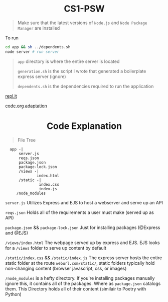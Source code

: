 <p align="center">
  <h1 align="center">CS1-PSW</h1>
</p>

> Make sure that the latest versions of `Node.js` and `Node Package Manager` are installed

To run
```bash
cd app && sh ../dependents.sh
node server # run server
```

> `app` directory is where the entire server is located
>
> `generation.sh` is the script I wrote that generated a boilerplate express server (ignore)
>
> `dependents.sh` is the dependencies required to run the application


[repl.it](https://www.replit.com/@Reference-Code/cs1-psw)

[code.org adaptation](https://www.ihaventgotthelink.yet)

<h1 align="center">Code Explanation</h1>


> File Tree
``` 
  app -|
      server.js
      reqs.json 
      package.json
      package-lock.json
      /views -|
              index.html
      /static -|
               index.css
               index.js
     /node_modules
```

`server.js` Utilizes Express and EJS to host a webserver and serve up an API

`reqs.json` Holds all of the requirements a user must make (served up as API)

`package.json` && `package-lock.json` Just for installing packages (@Express and @EJS)

`/views/index.html` The webpage served up by express and EJS. EJS looks for a `/views` folder to serve up content by default

`/static/index.css` && `/static/index.js` The express server hosts the entire static folder at the route `weburl.com/static/`, static folders typically hold non-changing content (browser javascript, css, or images)

`/node_modules` is a hefty directory. If you're installing packages manually ignore this, it contains all of the packages. Where as `package.json` catalogs them. This Directory holds all of their content (similair to Poetry with Python)
